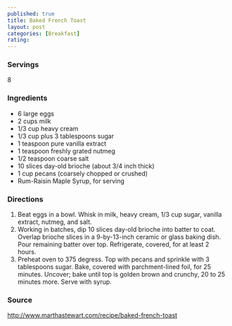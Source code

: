 ```yaml
---
published: true
title: Baked French Toast
layout: post
categories: [Breakfast]
rating: 
---
```

### Servings
8

### Ingredients
- 6 large eggs
- 2 cups milk
- 1/3 cup heavy cream
- 1/3 cup plus 3 tablespoons sugar
- 1 teaspoon pure vanilla extract
- 1 teaspoon freshly grated nutmeg
- 1/2 teaspoon coarse salt
- 10 slices day-old brioche (about 3/4 inch thick)
- 1 cup pecans (coarsely chopped or crushed)
- Rum-Raisin Maple Syrup, for serving



### Directions
1. Beat eggs in a bowl. Whisk in milk, heavy cream, 1/3 cup sugar, vanilla extract, nutmeg, and salt.
2. Working in batches, dip 10 slices day-old brioche into batter to coat. Overlap brioche slices in a 9-by-13-inch ceramic or glass baking dish. Pour remaining batter over top. Refrigerate, covered, for at least 2 hours.
3. Preheat oven to 375 degress. Top with pecans and sprinkle with 3 tablespoons sugar. Bake, covered with parchment-lined foil, for 25 minutes. Uncover; bake until top is golden brown and crunchy, 20 to 25 minutes more. Serve with syrup.

### Source
<a href="http://www.marthastewart.com/recipe/baked-french-toast" target="new">http://www.marthastewart.com/recipe/baked-french-toast</a>
